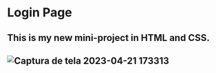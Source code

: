 # Login Page
<h2>This is my new mini-project in HTML and CSS.<h2>

![Captura de tela 2023-04-21 173313](https://user-images.githubusercontent.com/79723563/233730032-e169c809-adc9-44b5-9015-274a4c80417b.png)
